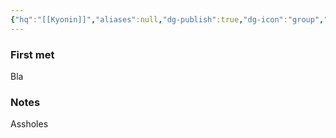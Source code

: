 ```yaml
---
{"hq":"[[Kyonin]]","aliases":null,"dg-publish":true,"dg-icon":"group","tags":["group"],"permalink":"/groups/kyonin-elves/","dgPassFrontmatter":true,"noteIcon":"group"}
---
```


### First met
Bla
### Notes
Assholes